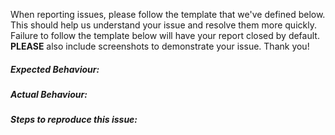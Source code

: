 When reporting issues, please follow the template that we've defined below. This should help us understand your issue and resolve them more quickly. Failure to follow the template below will have your report closed by default. **PLEASE** also include screenshots to demonstrate your issue. Thank you!

##### Expected Behaviour:

##### Actual Behaviour:

##### Steps to reproduce this issue:
